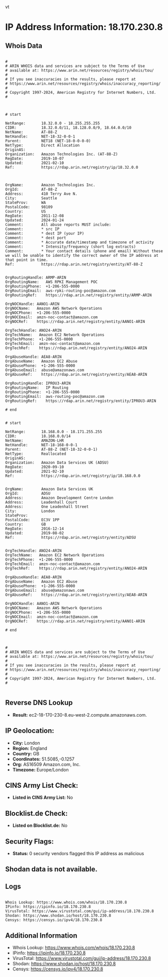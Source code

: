 vt
# IP Address Information: 18.170.230.8

## Whois Data
```

#
# ARIN WHOIS data and services are subject to the Terms of Use
# available at: https://www.arin.net/resources/registry/whois/tou/
#
# If you see inaccuracies in the results, please report at
# https://www.arin.net/resources/registry/whois/inaccuracy_reporting/
#
# Copyright 1997-2024, American Registry for Internet Numbers, Ltd.
#



# start

NetRange:       18.32.0.0 - 18.255.255.255
CIDR:           18.32.0.0/11, 18.128.0.0/9, 18.64.0.0/10
NetName:        AT-88-Z
NetHandle:      NET-18-32-0-0-1
Parent:         NET18 (NET-18-0-0-0-0)
NetType:        Direct Allocation
OriginAS:       
Organization:   Amazon Technologies Inc. (AT-88-Z)
RegDate:        2019-10-07
Updated:        2021-02-10
Ref:            https://rdap.arin.net/registry/ip/18.32.0.0



OrgName:        Amazon Technologies Inc.
OrgId:          AT-88-Z
Address:        410 Terry Ave N.
City:           Seattle
StateProv:      WA
PostalCode:     98109
Country:        US
RegDate:        2011-12-08
Updated:        2024-01-24
Comment:        All abuse reports MUST include:
Comment:        * src IP
Comment:        * dest IP (your IP)
Comment:        * dest port
Comment:        * Accurate date/timestamp and timezone of activity
Comment:        * Intensity/frequency (short log extracts)
Comment:        * Your contact details (phone and email) Without these we will be unable to identify the correct owner of the IP address at that point in time.
Ref:            https://rdap.arin.net/registry/entity/AT-88-Z


OrgRoutingHandle: ARMP-ARIN
OrgRoutingName:   AWS RPKI Management POC
OrgRoutingPhone:  +1-206-555-0000 
OrgRoutingEmail:  aws-rpki-routing-poc@amazon.com
OrgRoutingRef:    https://rdap.arin.net/registry/entity/ARMP-ARIN

OrgNOCHandle: AANO1-ARIN
OrgNOCName:   Amazon AWS Network Operations
OrgNOCPhone:  +1-206-555-0000 
OrgNOCEmail:  amzn-noc-contact@amazon.com
OrgNOCRef:    https://rdap.arin.net/registry/entity/AANO1-ARIN

OrgTechHandle: ANO24-ARIN
OrgTechName:   Amazon EC2 Network Operations
OrgTechPhone:  +1-206-555-0000 
OrgTechEmail:  amzn-noc-contact@amazon.com
OrgTechRef:    https://rdap.arin.net/registry/entity/ANO24-ARIN

OrgAbuseHandle: AEA8-ARIN
OrgAbuseName:   Amazon EC2 Abuse
OrgAbusePhone:  +1-206-555-0000 
OrgAbuseEmail:  abuse@amazonaws.com
OrgAbuseRef:    https://rdap.arin.net/registry/entity/AEA8-ARIN

OrgRoutingHandle: IPROU3-ARIN
OrgRoutingName:   IP Routing
OrgRoutingPhone:  +1-206-555-0000 
OrgRoutingEmail:  aws-routing-poc@amazon.com
OrgRoutingRef:    https://rdap.arin.net/registry/entity/IPROU3-ARIN

# end


# start

NetRange:       18.168.0.0 - 18.171.255.255
CIDR:           18.168.0.0/14
NetName:        AMAZON-LHR
NetHandle:      NET-18-168-0-0-1
Parent:         AT-88-Z (NET-18-32-0-0-1)
NetType:        Reallocated
OriginAS:       
Organization:   Amazon Data Services UK (ADSU)
RegDate:        2020-09-10
Updated:        2021-02-10
Ref:            https://rdap.arin.net/registry/ip/18.168.0.0


OrgName:        Amazon Data Services UK
OrgId:          ADSU
Address:        Amazon Development Centre London
Address:        Leadenhall Court
Address:        One Leadenhall Street
City:           London
StateProv:      
PostalCode:     EC3V 1PP
Country:        GB
RegDate:        2016-12-14
Updated:        2019-08-02
Ref:            https://rdap.arin.net/registry/entity/ADSU


OrgTechHandle: ANO24-ARIN
OrgTechName:   Amazon EC2 Network Operations
OrgTechPhone:  +1-206-555-0000 
OrgTechEmail:  amzn-noc-contact@amazon.com
OrgTechRef:    https://rdap.arin.net/registry/entity/ANO24-ARIN

OrgAbuseHandle: AEA8-ARIN
OrgAbuseName:   Amazon EC2 Abuse
OrgAbusePhone:  +1-206-555-0000 
OrgAbuseEmail:  abuse@amazonaws.com
OrgAbuseRef:    https://rdap.arin.net/registry/entity/AEA8-ARIN

OrgNOCHandle: AANO1-ARIN
OrgNOCName:   Amazon AWS Network Operations
OrgNOCPhone:  +1-206-555-0000 
OrgNOCEmail:  amzn-noc-contact@amazon.com
OrgNOCRef:    https://rdap.arin.net/registry/entity/AANO1-ARIN

# end



#
# ARIN WHOIS data and services are subject to the Terms of Use
# available at: https://www.arin.net/resources/registry/whois/tou/
#
# If you see inaccuracies in the results, please report at
# https://www.arin.net/resources/registry/whois/inaccuracy_reporting/
#
# Copyright 1997-2024, American Registry for Internet Numbers, Ltd.
#


```
## Reverse DNS Lookup
- **Result:** ec2-18-170-230-8.eu-west-2.compute.amazonaws.com.

## IP Geolocation:
- **City:** London
- **Region:** England
- **Country:** GB
- **Coordinates:** 51.5085,-0.1257
- **Org:** AS16509 Amazon.com, Inc.
- **Timezone:** Europe/London

## CINS Army List Check:
- **Listed in CINS Army List:** 
No

## Blocklist.de Check:
- **Listed on Blocklist.de:** 
No

## Security Flags:
- **Status:** 0 security vendors flagged this IP address as malicious

## Shodan data is not available.

## Logs
```

Whois Lookup: https://www.whois.com/whois/18.170.230.8
IPinfo: https://ipinfo.io/18.170.230.8
VirusTotal: https://www.virustotal.com/gui/ip-address/18.170.230.8
Shodan: https://www.shodan.io/host/18.170.230.8
Censys: https://censys.io/ipv4/18.170.230.8

```
## Additional Information
- Whois Lookup: https://www.whois.com/whois/18.170.230.8
- IPinfo: https://ipinfo.io/18.170.230.8
- VirusTotal: https://www.virustotal.com/gui/ip-address/18.170.230.8
- Shodan: https://www.shodan.io/host/18.170.230.8
- Censys: https://censys.io/ipv4/18.170.230.8


